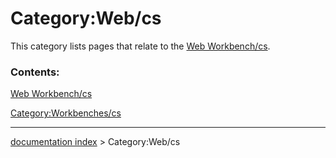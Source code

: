 # Category:Web/cs
This category lists pages that relate to the [Web Workbench/cs](Web_Workbench/cs.md).

### Contents:

[Web Workbench/cs](Web_Workbench/cs.md)

[Category:Workbenches/cs](Category:Workbenches/cs.md)

---
[documentation index](../README.md) > Category:Web/cs
